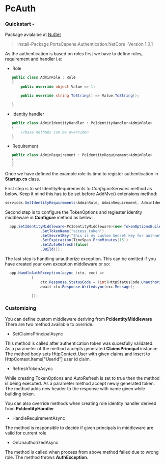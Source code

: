 # PcAuth

### Quickstart -

Package avialalbe at [NuGet](https://www.nuget.org/packages/PortaCapena.Authentication.NetCore/)

> Install-Package PortaCapena.Authentication.NetCore -Version 1.0.1


As the authentication is based on roles first we have to define roles, requirement and handler i.e:

* Role

 ```csharp
    public class AdminRole : Role
    {
        public override object Value => 1;

        public override string ToString() => Value.ToString();

    }
 ```
* Identity handler

 ```csharp
    public class AdminIdentityHandler : PcIdentityHandler<AdminRole>
    {
        //base methods can be overriden
    }
 ```

* Requirement

```csharp
   public class AdminRequirement : PcIdentityRequirement<AdminRole>
   {
   }
```

Once we have defined the example role its time to register authentication in **Startup.cs** class.

First step is to set IdentityRequirements to *ConfigureServices* method as below. Keep it mind this has to be set before AddMvc() extensions method:
```csharp
services.SetIdentityRequirements<AdminRole, AdminRequirement, AdminIdentityHandler>(nameof(AdminRequirement));
```

Second step is to configure the TokenOptions and regiester identity middleware in **Configure** method as below:

```csharp
  app.SetIdentityMiddleware<PcIdentityMiddleware>(new TokenOptionsBuilder()
                .SetTokenName("access_token")
                .SetSecretKey("this is my custom Secret key for authnetication")
                .SetExpiration(TimeSpan.FromMinutes(15))
                .SetAutoRefresh(false)
                .Build());
```

The last step is handling unauthorize exception. This can be omitted if you have created your own exception middleware or so:
```csharp
  app.HandleAuthException(async (ctx, exc) =>
            {
                ctx.Response.StatusCode = (int)HttpStatusCode.Unauthorized;
                await ctx.Response.WriteAsync(exc.Message);

            });
```

### Customizing

You can define custom middleware deriving from **PcIdentityMiddleware**
There are two method available to override:
* SetClaimsPrincipalAsync
 
 This method is called after authentication token was sucesfully validated. As a parameter of the method accepts generated **ClaimsPrincipal** instance. The method body sets HttpContext.User with given claims and insert to HttpContext.Items["UserId"] user id claim.
 
* RefreshTokenAsync

While creating TokenOptions and AutoRefresh is set to true then the method is being executed. As a parameter method accept newly generated token. The method adds new header to the response with name given while building token. 

You can also override methods when creating role identity handler derived from **PcIdentityHandler**

* HandleRequirementAsync

The method is responsible to decide if given principals in middleware are valid for current role.

* OnUnauthorizedAsync

The method is called when process from above method failed due to wrong role. The method throws **AuthException**.
